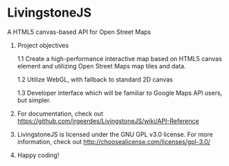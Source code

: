 LivingstoneJS
=========

A HTML5 canvas-based API for Open Street Maps


1. Project objectives

    1.1  Create a high-performance interactive map based on HTML5 canvas element and utilizing Open Street Maps map tiles and data.

    1.2  Utilize WebGL, with fallback to standard 2D canvas

    1.3  Developer interface which will be familiar to Google Maps API users, but simpler.


2. For documentation, check out https://github.com/jrgeerdes/LivingstoneJS/wiki/API-Reference
    
3. LivingstoneJS is licensed under the GNU GPL v3.0 license. For more information, check out http://choosealicense.com/licenses/gpl-3.0/

4. Happy coding!
